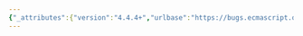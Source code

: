 ```yaml
---
{"_attributes":{"version":"4.4.4+","urlbase":"https://bugs.ecmascript.org/","maintainer":"dherman@mozilla.com"},"bug":{"bug_id":282,"creation_ts":"2012-02-28 09:13:00 -0800","short_desc":"property P -> property name P in section 15.4.5.1","delta_ts":"2015-10-04 10:20:59 -0700","product":"ECMA-262, Editions 5 and 5.1","component":"editorial issues","version":"Edition 5.1","rep_platform":"All","op_sys":"All","bug_status":"RESOLVED","resolution":"FIXED","priority":"Normal","bug_severity":"enhancement","everconfirmed":true,"reporter":{"uid":"dox.jin","name":"Jin DX"},"assigned_to":{"uid":"allen","name":"Allen Wirfs-Brock"},"cc":"brterlso","long_desc":[{"commentid":701,"comment_count":0,"who":{"uid":"dox.jin","name":"Jin DX"},"bug_when":"2012-02-28 09:13:43 -0800","thetext":"15.4.5.1 [[DefineOwnProperty]] ( P, Desc, Throw )\n\nsay:\nWhen the [[DefineOwnProperty]] internal method of A is called with property P, Property Descriptor Desc, and Boolean flag Throw, the following steps are taken:\n\n\n“property P” change to “property name P”"},{"commentid":14781,"comment_count":1,"who":{"uid":"brterlso","name":"Brian Terlson"},"bug_when":"2015-10-04 10:20:59 -0700","thetext":"Fixed in ES2015."}]}}
---
```

